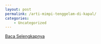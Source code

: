 ```yaml
---
layout: post
permalink: /arti-mimpi-tenggelam-di-kapal/
categories:
    - Uncategorized
---
```


[Baca Selengkapnya](/09)